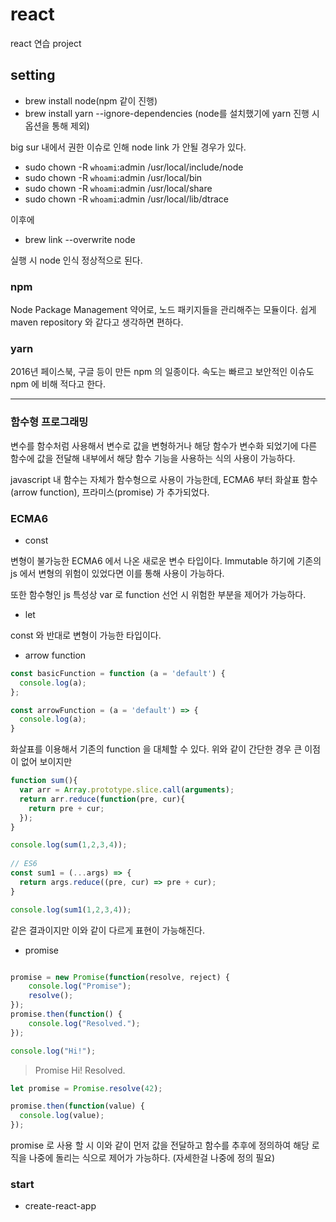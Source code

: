 # react

react 연습 project

## setting

- brew install node(npm 같이 진행)
- brew install yarn --ignore-dependencies (node를 설치했기에 yarn 진행 시 옵션을 통해 제외)

big sur 내에서 권한 이슈로 인해 node link 가 안될 경우가 있다.

- sudo chown -R `whoami`:admin /usr/local/include/node
- sudo chown -R `whoami`:admin /usr/local/bin
- sudo chown -R `whoami`:admin /usr/local/share
- sudo chown -R `whoami`:admin /usr/local/lib/dtrace

이후에

- brew link --overwrite node

실행 시 node 인식 정상적으로 된다.

### npm

Node Package Management 약어로, 노드 패키지들을 관리해주는 모듈이다.
쉽게 maven repository 와 같다고 생각하면 편하다.

### yarn

2016년 페이스북, 구글 등이 만든 npm 의 일종이다. 속도는 빠르고 보안적인 이슈도 npm 에 비해 적다고 한다.

---
### 함수형 프로그래밍

변수를 함수처럼 사용해서 변수로 값을 변형하거나 해당 함수가 변수화 되었기에 다른 함수에 값을 전달해 내부에서 해당 함수 기능을 사용하는 식의 사용이 가능하다.

javascript 내 함수는 자체가 함수형으로 사용이 가능한데, ECMA6 부터 화살표 함수 (arrow function), 프라미스(promise) 가 추가되었다.

### ECMA6

- const

변형이 불가능한 ECMA6 에서 나온 새로운 변수 타입이다. Immutable 하기에 기존의 js 에서 변형의 위험이 있었다면 이를 통해 사용이 가능하다.

또한 함수형인 js 특성상 var 로 function 선언 시 위험한 부분을 제어가 가능하다.

- let

const 와 반대로 변형이 가능한 타입이다.

- arrow function
  
```javascript
const basicFunction = function (a = 'default') {
  console.log(a);
};

const arrowFunction = (a = 'default') => {
  console.log(a);
}
```

화살표를 이용해서 기존의 function 을 대체할 수 있다. 위와 같이 간단한 경우 큰 이점이 없어 보이지만

```javascript
function sum(){
  var arr = Array.prototype.slice.call(arguments);
  return arr.reduce(function(pre, cur){
    return pre + cur;
  });
}

console.log(sum(1,2,3,4));
 
// ES6
const sum1 = (...args) => {
  return args.reduce((pre, cur) => pre + cur);
}

console.log(sum1(1,2,3,4));
```

같은 결과이지만 이와 같이 다르게 표현이 가능해진다.

- promise

```javascript

promise = new Promise(function(resolve, reject) {
    console.log("Promise");
    resolve();
});
promise.then(function() {
    console.log("Resolved.");
});

console.log("Hi!");
```

> Promise
> Hi!
> Resolved.

```javascript
let promise = Promise.resolve(42);

promise.then(function(value) {
  console.log(value);
});
```

promise 로 사용 할 시 이와 같이 먼저 값을 전달하고 함수를 추후에 정의하여 해당 로직을 나중에 돌리는 식으로 제어가 가능하다.
(자세한걸 나중에 정의 필요)

### start

- create-react-app